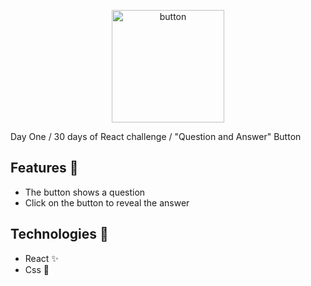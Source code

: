 <p  align="center">
<img  src="https://media.giphy.com/media/9DavVitIZ26jH0aK7s/giphy.gif"  height="180" alt="button">
</p>

Day One / 30 days of React challenge / "Question and Answer" Button

## Features :unicorn: 
* The button shows a question
* Click on the button to reveal the answer

## Technologies :mag_right:
* React :sparkles:
* Css :nail_care:
